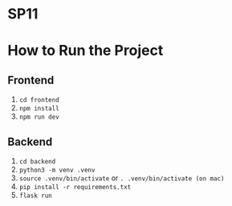 # SP11

# How to Run the Project

## Frontend

1. `cd frontend`
2. `npm install`
3. `npm run dev`

## Backend

1. `cd backend`
2. `python3 -m venv .venv`
3. `source .venv/bin/activate` or `. .venv/bin/activate (on mac)`
4. `pip install -r requirements.txt`
5. `flask run`
